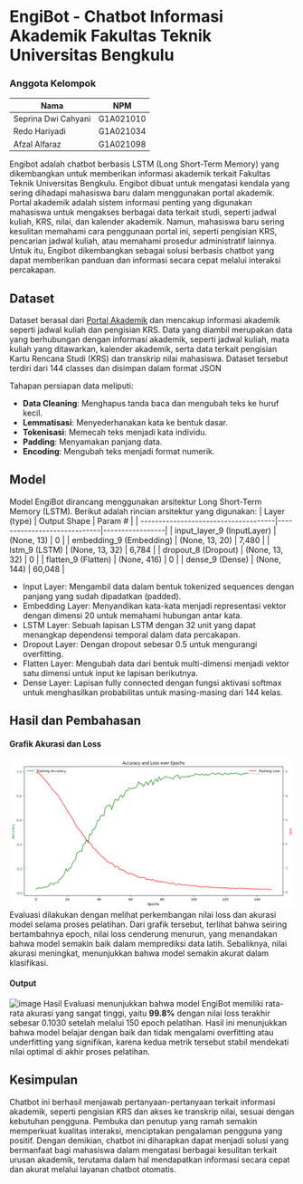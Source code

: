 # EngiBot - Chatbot Informasi Akademik Fakultas Teknik Universitas Bengkulu
### Anggota Kelompok
| Nama                  | NPM             | 
| ------------------    |---------------- |
| Seprina Dwi Cahyani   | G1A021010       |
| Redo Hariyadi         | G1A021034       | 
| Afzal Alfaraz         | G1A021098       | 

Engibot adalah chatbot berbasis LSTM (Long Short-Term Memory) yang dikembangkan untuk memberikan informasi akademik terkait Fakultas Teknik Universitas Bengkulu. Engibot dibuat untuk mengatasi kendala yang sering dihadapi mahasiswa baru dalam menggunakan portal akademik. Portal akademik adalah sistem informasi penting yang digunakan mahasiswa untuk mengakses berbagai data terkait studi, seperti jadwal kuliah, KRS, nilai, dan kalender akademik. Namun, mahasiswa baru sering kesulitan memahami cara penggunaan portal ini, seperti pengisian KRS, pencarian jadwal kuliah, atau memahami prosedur administratif lainnya. Untuk itu, Engibot dikembangkan sebagai solusi berbasis chatbot yang dapat memberikan panduan dan informasi secara cepat melalui interaksi percakapan.

## Dataset
Dataset berasal dari [Portal Akademik](https://pak.unib.ac.id/) dan mencakup informasi akademik seperti jadwal kuliah dan pengisian KRS. Data yang diambil merupakan data yang berhubungan dengan informasi akademik, seperti jadwal kuliah, mata kuliah yang ditawarkan, kalender akademik, serta data terkait pengisian Kartu Rencana Studi (KRS) dan transkrip nilai mahasiswa. Dataset tersebut terdiri dari 144 classes dan disimpan dalam format JSON

Tahapan persiapan data meliputi:
+ **Data Cleaning**: Menghapus tanda baca dan mengubah teks ke huruf kecil.
+ **Lemmatisasi**: Menyederhanakan kata ke bentuk dasar.
+ **Tokenisasi**: Memecah teks menjadi kata individu.
+ **Padding**: Menyamakan panjang data.
+ **Encoding**: Mengubah teks menjadi format numerik.

## Model
Model EngiBot dirancang menggunakan arsitektur Long Short-Term Memory (LSTM). Berikut adalah rincian arsitektur yang digunakan:
| Layer (type)                         | Output Shape                |         Param # |
| -------------------------------------|-----------------------------|-----------------|
| input_layer_9 (InputLayer)           | (None, 13)                  |               0 |
| embedding_9 (Embedding)              | (None, 13, 20)              |           7,480 |
| lstm_9 (LSTM)                        | (None, 13, 32)              |           6,784 |
| dropout_8 (Dropout)                  | (None, 13, 32)              |               0 |
| flatten_9 (Flatten)                  | (None, 416)                 |               0 |
| dense_9 (Dense)                      | (None, 144)                 |          60,048 |

- Input Layer: Mengambil data dalam bentuk tokenized sequences dengan panjang yang sudah dipadatkan (padded).
- Embedding Layer: Menyandikan kata-kata menjadi representasi vektor dengan dimensi 20 untuk memahami hubungan antar kata.
- LSTM Layer: Sebuah lapisan LSTM dengan 32 unit yang dapat menangkap dependensi temporal dalam data percakapan.
- Dropout Layer: Dengan dropout sebesar 0.5 untuk mengurangi overfitting.
- Flatten Layer: Mengubah data dari bentuk multi-dimensi menjadi vektor satu dimensi untuk input ke lapisan berikutnya.
- Dense Layer: Lapisan fully connected dengan fungsi aktivasi softmax untuk menghasilkan probabilitas untuk masing-masing dari 144 kelas.

## Hasil dan Pembahasan
#### Grafik Akurasi dan Loss
![Grafik Evaluasi](https://github.com/seprinadwicahyani010/Engibot-ChatBot-Informasi-Akademik-Fakultas-Teknik-UNIB-/blob/0c150eb2790fb13c254b9dbd1387b497f5989088/Hasil%20Evaluasi/Matriks%20Akurasi%20dan%20Loss.png)
Evaluasi dilakukan dengan melihat perkembangan nilai loss dan akurasi model selama proses pelatihan. Dari grafik tersebut, terlihat bahwa seiring bertambahnya epoch, nilai loss cenderung menurun, yang menandakan bahwa model semakin baik dalam memprediksi data latih. Sebaliknya, nilai akurasi meningkat, menunjukkan bahwa model semakin akurat dalam klasifikasi. 

#### Output
![image](https://github.com/user-attachments/assets/b1befbdc-d627-45db-85d7-6048ae17e631)
Hasil Evaluasi menunjukkan bahwa model EngiBot memiliki rata-rata akurasi yang sangat tinggi, yaitu **99.8%** dengan nilai loss terakhir sebesar 0.1030 setelah melalui 150 epoch pelatihan. Hasil ini menunjukkan bahwa model belajar dengan baik dan tidak mengalami overfitting atau underfitting yang signifikan, karena kedua metrik tersebut stabil mendekati nilai optimal di akhir proses pelatihan.

## Kesimpulan
Chatbot ini berhasil menjawab pertanyaan-pertanyaan terkait informasi akademik, seperti pengisian KRS dan akses ke transkrip nilai, sesuai dengan kebutuhan pengguna. Pembuka dan penutup yang ramah semakin memperkuat kualitas interaksi, menciptakan pengalaman pengguna yang positif. Dengan demikian, chatbot ini diharapkan dapat menjadi solusi yang bermanfaat bagi mahasiswa dalam mengatasi berbagai kesulitan terkait urusan akademik, terutama dalam hal mendapatkan informasi secara cepat dan akurat melalui layanan chatbot otomatis.
